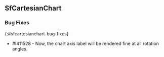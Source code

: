 ## SfCartesianChart

### Bug Fixes
{:#sfcartesianchart-bug-fixes}

* \#I411528 - Now, the chart axis label will be rendered fine at all rotation angles.
